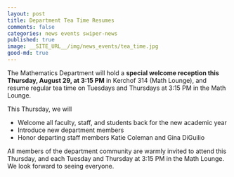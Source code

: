```yaml
---
layout: post
title: Department Tea Time Resumes
comments: false
categories: news events swiper-news
published: true
image: __SITE_URL__/img/news_events/tea_time.jpg
good-md: true
---
```


The Mathematics Department will hold a **special welcome reception this Thursday, August 29, at 3:15 PM** in Kerchof 314 (Math Lounge), and resume regular tea time on Tuesdays and Thursdays at 3:15 PM in the Math Lounge.

This Thursday, we will

- Welcome all faculty, staff, and students back for the new academic year
- Introduce new department members
- Honor departing staff members Katie Coleman and Gina DiGuilio

All members of the department community are warmly invited to attend this Thursday, and each Tuesday and Thursday at 3:15 PM in the Math Lounge. We look forward to seeing everyone.

